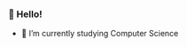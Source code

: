 ### 👋 Hello!
- 🌱 I’m currently studying Computer Science
<!--

<a href="https://github.com/itaditya#gh-dark-mode-only">
  <img src="https://github-readme-stats-sigma-five.vercel.app/api?username=ajhela&hide=contribs&show_icons=true&theme=dark#gh-dark-mode-only" alt="My GitHub Stats" />
</a>
<!--
<a href="https://github.com/itaditya#gh-light-mode-only">
  <img src="https://github-readme-stats-sigma-five.vercel.app/api?username=ajhela&hide=contribs&show_icons=true&theme=light#gh-light-mode-only" alt="My GitHub Stats" />
</a>

<br/>

<a href="https://github.com/itaditya#gh-dark-mode-only">
  <img src="https://github-readme-stats-sigma-five.vercel.app/api/top-langs/?username=ajhela&layout=compact&theme=dark#gh-dark-mode-only" alt="My Most Used Languages" />
</a>
-->
<!---
ajhela/ajhela is a ✨ special ✨ repository because its `README.md` (this file) appears on your GitHub profile.
You can click the Preview link to take a look at your changes.
--->
